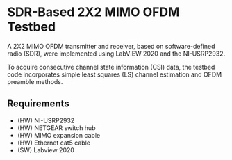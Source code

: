 # SDR-Based 2X2 MIMO OFDM Testbed

A 2X2 MIMO OFDM transmitter and receiver, based on software-defined radio (SDR), were implemented using LabVIEW 2020 and the NI-USRP2932.

To acquire consecutive channel state information (CSI) data, the testbed code incorporates simple least squares (LS) channel estimation and OFDM preamble methods.

## Requirements
- (HW) NI-USRP2932
- (HW) NETGEAR switch hub
- (HW) MIMO expansion cable
- (HW) Ethernet cat5 cable
- (SW) Labview 2020
